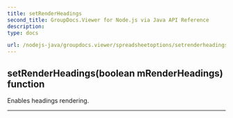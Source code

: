 ```yaml
---
title: setRenderHeadings
second_title: GroupDocs.Viewer for Node.js via Java API Reference
description: 
type: docs

url: /nodejs-java/groupdocs.viewer/spreadsheetoptions/setrenderheadings/
---
```


## setRenderHeadings(boolean mRenderHeadings)  function
Enables headings rendering.


---


